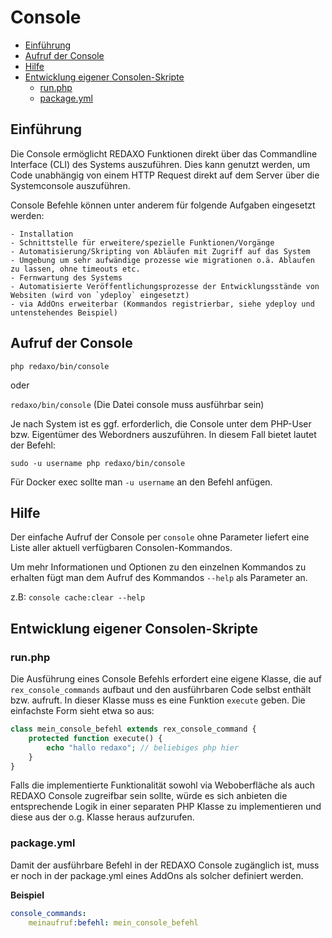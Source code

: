 # Console

- [Einführung](#einfuehrung)
- [Aufruf der Console](#aufruf)
- [Hilfe](#hilfe)
- [Entwicklung eigener Consolen-Skripte](#dev)
  - [run.php](#run)
  - [package.yml](#package)

<a name="einfuehrung"></a>
## Einführung

Die Console ermöglicht REDAXO Funktionen direkt über das Commandline Interface (CLI) des Systems auszuführen. Dies kann genutzt werden, um Code unabhängig von einem HTTP Request direkt auf dem Server über die Systemconsole auszuführen.

Console Befehle können unter anderem für folgende Aufgaben eingesetzt werden:

	- Installation
	- Schnittstelle für erweitere/spezielle Funktionen/Vorgänge
	- Automatisierung/Skripting von Abläufen mit Zugriff auf das System
	- Umgebung um sehr aufwändige prozesse wie migrationen o.ä. Ablaufen zu lassen, ohne timeouts etc.
	- Fernwartung des Systems
	- Automatisierte Veröffentlichungsprozesse der Entwicklungsstände von Websiten (wird von `ydeploy` eingesetzt)
	- via AddOns erweiterbar (Kommandos registrierbar, siehe ydeploy und untenstehendes Beispiel)

<a name="aufruf"></a>
## Aufruf der Console

`php redaxo/bin/console` 

oder

`redaxo/bin/console` (Die Datei console muss ausführbar sein)

Je nach System ist es ggf. erforderlich, die Console unter dem PHP-User bzw. Eigentümer des Webordners auszuführen. In diesem Fall bietet lautet der Befehl: 

`sudo -u username php redaxo/bin/console`

Für Docker exec sollte man `-u username` an den Befehl anfügen.  

<a name="hilfe"></a>
## Hilfe

Der einfache Aufruf der Console per `console` ohne Parameter liefert eine Liste aller 
aktuell verfügbaren Consolen-Kommandos. 

Um mehr Informationen und Optionen zu den einzelnen Kommandos zu erhalten fügt man dem Aufruf des Kommandos `--help` als Parameter an.

z.B: `console cache:clear --help`

<a name="dev"></a>
## Entwicklung eigener Consolen-Skripte

<a name="run"></a>
### run.php

Die Ausführung eines Console Befehls erfordert eine eigene Klasse, die auf `rex_console_commands` aufbaut und den ausführbaren Code selbst enthält bzw. aufruft. In dieser Klasse muss es eine Funktion `execute` geben. Die einfachste Form sieht etwa so aus:

```php
class mein_console_befehl extends rex_console_command {
    protected function execute() {
        echo "hallo redaxo"; // beliebiges php hier
    }
}
```

Falls die implementierte Funktionalität sowohl via Weboberfläche als auch REDAXO Console zugreifbar sein sollte, würde es sich anbieten die entsprechende Logik in einer separaten PHP Klasse zu implementieren und diese aus der o.g. Klasse heraus aufzurufen.

<a name="package"></a>
### package.yml

Damit der ausführbare Befehl in der REDAXO Console zugänglich ist, muss er noch in der package.yml eines AddOns als solcher definiert werden.

**Beispiel**

```yml
console_commands:
    meinaufruf:befehl: mein_console_befehl
```

